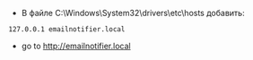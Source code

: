 - В файле C:\Windows\System32\drivers\etc\hosts добавить:
```
127.0.0.1 emailnotifier.local
```
- go to http://emailnotifier.local